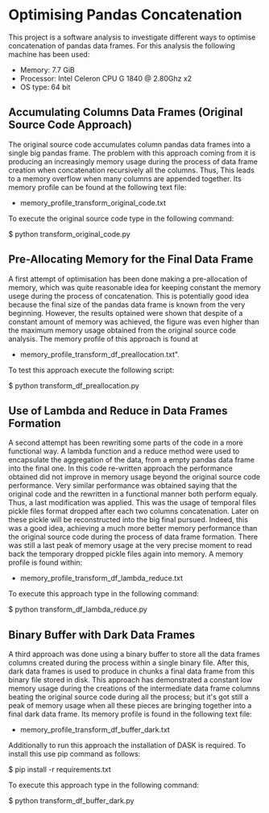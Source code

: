 # Optimising Pandas Concatenation

This project is a software analysis to investigate different ways to optimise concatenation of pandas data frames. For this analysis the following machine has been used:

* Memory: 7.7 GiB
* Processor: Intel Celeron CPU G 1840 @ 2.80Ghz x2
* OS type: 64 bit

## Accumulating Columns Data Frames (Original Source Code Approach)

The original source code accumulates column pandas data frames into a single big pandas frame. The problem with this approach coming from it is producing an increasingly memory usage during the process of data frame creation when concatenation recursively all the columns. Thus, This leads to a memory overflow when many columns are appended together. Its memory profile can be found at the following text file:

* memory_profile_transform_original_code.txt

To execute the original source code type in the following command:

$ python transform_original_code.py


## Pre-Allocating Memory for the Final Data Frame

A first attempt of optimisation has been done making a pre-allocation of memory, which was quite reasonable idea for keeping constant the memory usege during the process of concatenation. This is potentially good idea because the final size of the pandas data frame is known from the very beginning. However, the results optained were shown that despite of a constant amount of memory was achieved, the figure was even higher than the maximum memory usage obtained from the original source code analysis. The memory profile of this approach is found at

* memory_profile_transform_df_preallocation.txt". 

To test this approach execute the following script:

$ python transform_df_preallocation.py

## Use of Lambda and Reduce in Data Frames Formation

A second attempt has been rewriting some parts of the code in a more functional way. A lambda function and a reduce method were used to encapsulate the aggregation of the data, from a empty pandas data frame into the final one. In this code re-written approach the performance obtained did not improve in memory usage beyond the original source code performance. Very similar performance was obtained saying that the original code and the rewritten in a functional manner both perform equaly. Thus, a last modification was applied. This was the usage of temporal files pickle files format dropped after each two columns concatenation. Later on these pickle will be reconstructed into the big final pursued. Indeed, this was a good idea, achieving a much more better memory performance than the original source code during the process of data frame formation. There was still a last peak of memory usage at the very precise moment to read back the temporary dropped pickle files again into memory. A memory profile is found within: 

* memory_profile_transform_df_lambda_reduce.txt

To execute this approach type in the following command:

$ python transform_df_lambda_reduce.py

## Binary Buffer with Dark Data Frames

A third approach was done using a binary buffer to store all the data frames columns created during the process within a single binary file. After this, dark data frames is used to produce in chunks a final data frame from this binary file stored in disk. This approach has demonstrated a constant low memory usage during the creations of the intermediate data frame columns beating the original source code during all the process;  but it's got still a peak of memory usage when all these pieces are bringing together into a final dark data frame. Its memory profile is found in the following text file:

* memory_profile_transform_df_buffer_dark.txt

Additionally to run this approach the installation of DASK is required. To install this use pip command as follows:

$ pip install -r requirements.txt

To execute this approach type in the following command:

$ python transform_df_buffer_dark.py 
